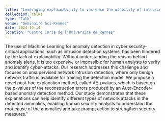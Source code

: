```yaml
---
title: "Leveraging explainability to increase the usability of intrusion detection systems"
collection: talks
type: "Talk"
venue: "Séminaire Sci-Rennes"
date: 2024-10-14
location: "Centre Inria de l’Université de Rennes"
---
```


The use of Machine Learning for anomaly detection in cyber security-critical applications, such as intrusion detection systems, has been hindered by the lack of explainability. Without understanding the reason behind anomaly alerts, it is too expensive or impossible for human analysts to verify and identify cyber-attacks. Our research addresses this challenge and focuses on unsupervised network intrusion detection, where only benign network traffic is available for training the detection model. We propose a novel post-hoc explanation method, called AE-pvalues, which is based on the p-values of the reconstruction errors produced by an Auto-Encoder-based anomaly detection method. Our study demonstrates that these explanations can help identify different types of network attacks in the detected anomalies, enabling human security analysts to understand the root cause of the anomalies and take prompt action to strengthen security measures."
